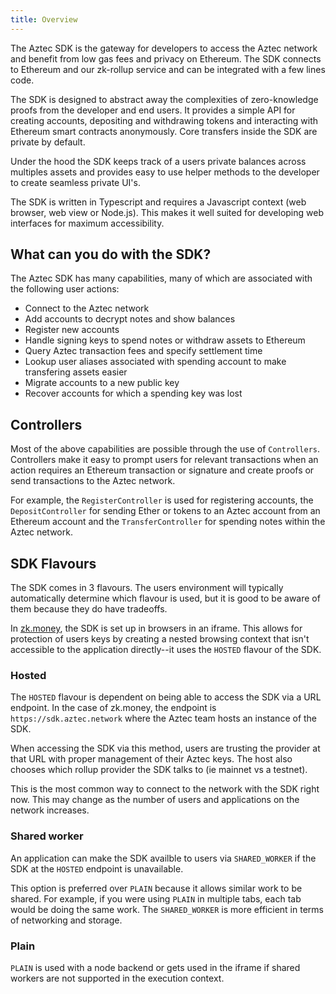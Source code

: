 ```yaml
---
title: Overview
---
```


The Aztec SDK is the gateway for developers to access the Aztec network and benefit from low gas fees and privacy on Ethereum. The SDK connects to Ethereum and our zk-rollup service and can be integrated with a few lines code.

The SDK is designed to abstract away the complexities of zero-knowledge proofs from the developer and end users. It provides a simple API for creating accounts, depositing and withdrawing tokens and interacting with Ethereum smart contracts anonymously. Core transfers inside the SDK are private by default.

Under the hood the SDK keeps track of a users private balances across multiples assets and provides easy to use helper methods to the developer to create seamless private UI's.

The SDK is written in Typescript and requires a Javascript context (web browser, web view or Node.js). This makes it well suited for developing web interfaces for maximum accessibility.

## What can you do with the SDK?

The Aztec SDK has many capabilities, many of which are associated with the following user actions:

- Connect to the Aztec network
- Add accounts to decrypt notes and show balances
- Register new accounts
- Handle signing keys to spend notes or withdraw assets to Ethereum
- Query Aztec transaction fees and specify settlement time
- Lookup user aliases associated with spending account to make transfering assets easier
- Migrate accounts to a new public key
- Recover accounts for which a spending key was lost

## Controllers

Most of the above capabilities are possible through the use of `Controllers`. Controllers make it easy to prompt users for relevant transactions when an action requires an Ethereum transaction or signature and create proofs or send transactions to the Aztec network.

For example, the `RegisterController` is used for registering accounts, the `DepositController` for sending Ether or tokens to an Aztec account from an Ethereum account and the `TransferController` for spending notes within the Aztec network.

## SDK Flavours

The SDK comes in 3 flavours. The users environment will typically automatically determine which flavour is used, but it is good to be aware of them because they do have tradeoffs.

In [zk.money](https://zk.money), the SDK is set up in browsers in an iframe. This allows for protection of users keys by creating a nested browsing context that isn't accessible to the application directly--it uses the `HOSTED` flavour of the SDK.

### Hosted

The `HOSTED` flavour is dependent on being able to access the SDK via a URL endpoint. In the case of zk.money, the endpoint is `https://sdk.aztec.network` where the Aztec team hosts an instance of the SDK.

When accessing the SDK via this method, users are trusting the provider at that URL with proper management of their Aztec keys. The host also chooses which rollup provider the SDK talks to (ie mainnet vs a testnet).

This is the most common way to connect to the network with the SDK right now. This may change as the number of users and applications on the network increases.

### Shared worker

An application can make the SDK availble to users via `SHARED_WORKER` if the SDK at the `HOSTED` endpoint is unavailable.

This option is preferred over `PLAIN` because it allows similar work to be shared. For example, if you were using `PLAIN` in multiple tabs, each tab would be doing the same work. The `SHARED_WORKER` is more efficient in terms of networking and storage.
### Plain

`PLAIN` is used with a node backend or gets used in the iframe if shared workers are not supported in the execution context.
